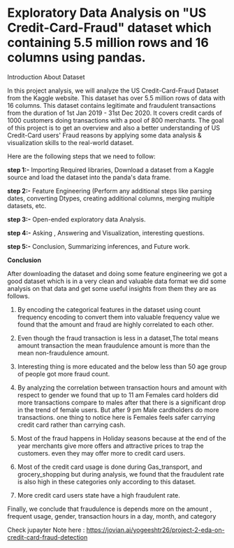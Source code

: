 # Exploratory Data Analysis on  "US Credit-Card-Fraud" dataset which containing 5.5 million rows and 16 columns using pandas.

Introduction About Dataset

In this project analysis, we will analyze the US Credit-Card-Fraud Dataset from the Kaggle website. This dataset has over 5.5 million rows of data with 16 columns. This dataset contains legitimate and fraudulent transactions from the duration of 1st Jan 2019 - 31st Dec 2020. It covers credit cards of 1000 customers doing transactions with a pool of 800 merchants. The goal of this project is to get an overview and also a better understanding of US Credit-Card users' Fraud reasons by applying some data analysis & visualization skills to the real-world dataset.

Here are the following steps that we need to follow:

**step 1:-** Importing Required libraries, Download a dataset from a Kaggle source and load the dataset into the panda's data frame.

**step 2:-** Feature Engineering (Perform any additional steps like parsing dates, converting Dtypes, creating additional columns, merging multiple datasets, etc.

**step 3:-** Open-ended exploratory data Analysis.

**step 4:-** Asking , Answering and Visualization, interesting questions.

**step 5:-** Conclusion, Summarizing inferences, and Future work.


**Conclusion**

 After downloading the dataset and doing some feature engineering we got a good dataset which is in a very clean and valuable data format we did some analysis on that data and get some useful insights from them they are as follows.

1. By encoding the categorical features in the dataset using count frequency encoding to convert them into valuable frequency value we found that the amount and fraud are highly correlated to each other.

2. Even though the fraud transaction is less in a dataset,The total means amount transaction the mean fraudulence amount is more than the mean non-fraudulence amount.

3. Interesting thing is more educated and the below less than 50 age group of people got more fraud count.

4. By analyzing the correlation between transaction hours and amount with respect to gender we found that up to 11 am Females card holders did more transactions compare to males after that there is a significant drop in the trend of female users. But after 9 pm Male cardholders do more transactions. one thing to notice here is Females feels safer carrying credit card rather than carrying cash.

5. Most of the fraud happens in Holiday seasons because at the end of the year merchants give more offers and attractive prices to trap the customers. even they may offer more to credit card users.

6. Most of the credit card usage is done during Gas_transport, and grocery_shopping but during analysis, we found that the fraudulent rate is also high in these categories only according to this dataset.

7. More credit card users state have a high fraudulent rate.

Finally, we conclude that fraudulence is depends more on the amount , frequent usage, gender, transaction hours in a day, month, and category



Check jupayter Note here : https://jovian.ai/yogeeshtr26/project-2-eda-on-credit-card-fraud-detection
